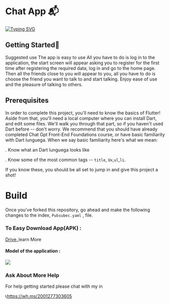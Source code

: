 # Chat App 📬

[![Typing SVG](https://readme-typing-svg.herokuapp.com?font=Fira+Code&size=16&pause=1000&color=5ADCE8&vCenter=true&width=435&lines=Connect+with+friends+around+the+world%F0%9F%92%8C)](https://git.io/typing-svg)


## Getting Started📲
 Suggested use 
The app is easy to use 
All you have to do is log in to the application, the start screen will appear asking you to register for the first time after registering the required data, log in and go to the home page.
Then all the friends close to you will appear to you, all you have to do is choose the friend you want to talk to and start talking.
Enjoy ease of use and the pleasure of talking to others. 
## Prerequisites
In order to complete this project, you'll need to know the basics of Flutter! Aside from that, you'll need a local computer where you can install Dart, and edit some files. We'll walk you through that part, so if you haven't used Dart before -- don't worry. We recommend that you should have already completed Chat Gpt Front-End Foundations course, or have basic familiarity with Dart lunguega. When we say basic familiarity here's what we mean:

. Know what an Dart lunguega looks like

. Know some of the most common tags -- `title`, `Ux`,`ul`,`li`.

If you know these, you should be all set to jump in and give this project a shot!

# Build
Once you've forked this repository, go ahead and make the following changes to the index, `Pubsubec.yaml` , file.





### To Easy Download App(APK) :
[Drive](https://drive.google.com/file/d/1jwGqCQqciM7jZwL9kXKcnQJDCMaGaxtt/view?usp=drivesdk)_learn More


#### Model of the application :
<div>
<img src="https://user-images.githubusercontent.com/121980036/234305392-193b6276-9ba1-44e7-abf8-191ffa0545e9.png">
</div>


### Ask About More Help
For help getting started please chat with my in 

📞https://wh.ms/2001277303605

